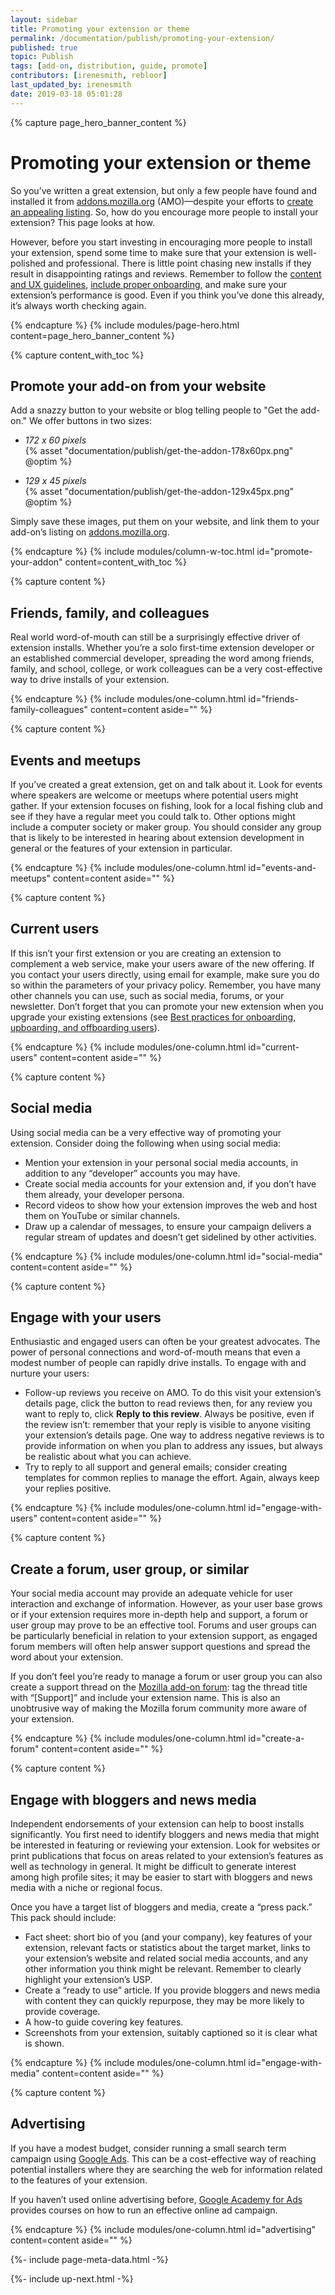 ```yaml
---
layout: sidebar
title: Promoting your extension or theme
permalink: /documentation/publish/promoting-your-extension/
published: true
topic: Publish
tags: [add-on, distribution, guide, promote]
contributors: [irenesmith, rebloor]
last_updated_by: irenesmith
date: 2019-03-18 05:01:28
---
```


<!-- Page Hero Banner -->

{% capture page_hero_banner_content %}

# Promoting your extension or theme

So you’ve written a great extension, but only a few people have found and installed it from [addons.mozilla.org](https://addons.mozilla.org) (AMO)—despite your efforts to [create an appealing listing](/documentation/develop/create-an-appealing-listing/). So, how do you encourage more people to install your extension? This page looks at how.

However, before you start investing in encouraging more people to install your extension, spend some time to make sure that your extension is well-polished and professional. There is little point chasing new installs if they result in disappointing ratings and reviews. Remember to follow the [content and UX guidelines](/documentation/develop/user-experience-best-practices/), [include proper onboarding](/documentation/develop/onboard-upboard-offboard-users/), and make sure your extension’s performance is good. Even if you think you’ve done this already, it’s always worth checking again.

{% endcapture %}
{% include modules/page-hero.html
	content=page_hero_banner_content
%}

<!-- END: Page Hero Banner -->

<!-- Content with Table of Contents Module -->

{% capture content_with_toc %}

## Promote your add-on from your website

Add a snazzy button to your website or blog telling people to "Get the add-on." We offer buttons in two sizes:

- *172 x 60 pixels*  
{% asset "documentation/publish/get-the-addon-178x60px.png" @optim %}

- *129 x 45 pixels*  
{% asset "documentation/publish/get-the-addon-129x45px.png" @optim %}

Simply save these images, put them on your website, and link them to your add-on’s listing on [addons.mozilla.org](https://addons.mozilla.org).

{% endcapture %}
{% include modules/column-w-toc.html
  id="promote-your-addon"
  content=content_with_toc
%}

<!-- END: Content with Table of Contents -->

<!-- Single Column Body Module -->

{% capture content %}

## Friends, family, and colleagues

Real world word-of-mouth can still be a surprisingly effective driver of extension installs. Whether you’re a solo first-time extension developer or an established commercial developer, spreading the word among friends, family, and school, college, or work colleagues can be a very cost-effective way to drive installs of your extension.

{% endcapture %}
{% include modules/one-column.html
  id="friends-family-colleagues"
  content=content
  aside=""
%}

<!-- END: Single Column Body Module -->

<!-- Single Column Body Module -->

{% capture content %}

## Events and meetups

If you’ve created a great extension, get on and talk about it. Look for events where speakers are welcome or meetups where potential users might gather. If your extension focuses on fishing, look for a local fishing club and see if they have a regular meet you could talk to. Other options might include a computer society or maker group. You should consider any group that is likely to be interested in hearing about extension development in general or the features of your extension in particular.

{% endcapture %}
{% include modules/one-column.html
  id="events-and-meetups"
  content=content
  aside=""
%}

<!-- END: Single Column Body Module -->

<!-- Single Column Body Module -->

{% capture content %}

## Current users

If this isn’t your first extension or you are creating an extension to complement a web service, make your users aware of the new offering. If you contact your users directly, using email for example, make sure you do so within the parameters of your privacy policy. Remember, you have many other channels you can use, such as social media, forums, or your newsletter. Don’t forget that you can promote your new extension when you upgrade your existing extensions (see [Best practices for onboarding, upboarding, and offboarding users](/documentation/develop/onboard-upboard-offboard-users/)).

{% endcapture %}
{% include modules/one-column.html
  id="current-users"
  content=content
  aside=""
%}

<!-- END: Single Column Body Module -->

<!-- Single Column Body Module -->

{% capture content %}

## Social media

Using social media can be a very effective way of promoting your extension. Consider doing the following when using social media:

- Mention your extension in your personal social media accounts, in addition to any “developer” accounts you may have.
- Create social media accounts for your extension and, if you don’t have them already, your developer persona.
- Record videos to show how your extension improves the web and host them on YouTube or similar channels.
- Draw up a calendar of messages, to ensure your campaign delivers a regular stream of updates and doesn’t get sidelined by other activities.

{% endcapture %}
{% include modules/one-column.html
  id="social-media"
  content=content
  aside=""
%}

<!-- END: Single Column Body Module -->

<!-- Single Column Body Module -->

{% capture content %}

## Engage with your users

Enthusiastic and engaged users can often be your greatest advocates. The power of personal connections and word-of-mouth means that even a modest number of people can rapidly drive installs. To engage with and nurture your users:

- Follow-up reviews you receive on AMO. To do this visit your extension’s details page, click the button to read reviews then, for any review you want to reply to, click **Reply to this review**. Always be positive, even if the review isn’t: remember that your reply is visible to anyone visiting your extension’s details page. One way to address negative reviews is to provide information on when you plan to address any issues, but always be realistic about what you can achieve.
- Try to reply to all support and general emails; consider creating templates for common replies to manage the effort. Again, always keep your replies positive.

{% endcapture %}
{% include modules/one-column.html
  id="engage-with-users"
  content=content
  aside=""
%}

<!-- END: Single Column Body Module -->

<!-- Single Column Body Module -->

{% capture content %}

## Create a forum, user group, or similar

Your social media account may provide an adequate vehicle for user interaction and exchange of information. However, as your user base grows or if your extension requires more in-depth help and support, a forum or user group may prove to be an effective tool. Forums and user groups can be particularly beneficial in relation to your extension support, as engaged forum members will often help answer support questions and spread the word about your extension.

If you don’t feel you’re ready to manage a forum or user group you can also create a support thread on the [Mozilla add-on forum](https://discourse.mozilla.org/c/add-ons/add-on-support): tag the thread title with “[Support]” and include your extension name. This is also an unobtrusive way of making the Mozilla forum community more aware of your extension.

{% endcapture %}
{% include modules/one-column.html
  id="create-a-forum"
  content=content
  aside=""
%}

<!-- END: Single Column Body Module -->

<!-- Single Column Body Module -->

{% capture content %}

## Engage with bloggers and news media

Independent endorsements of your extension can help to boost installs significantly. You first need to identify bloggers and news media that might be interested in featuring or reviewing your extension. Look for websites or print publications that focus on areas related to your extension’s features as well as technology in general. It might be difficult to generate interest among high profile sites; it may be easier to start with bloggers and news media with a niche or regional focus.

Once you have a target list of bloggers and media, create a “press pack.” This pack should include:

- Fact sheet: short bio of you (and your company), key features of your extension, relevant facts or statistics about the target market, links to your extension’s website and related social media accounts, and any other information you think might be relevant. Remember to clearly highlight your extension’s USP.
- Create a “ready to use” article. If you provide bloggers and news media with content they can quickly repurpose, they may be more likely to provide coverage.
- A how-to guide covering key features.
- Screenshots from your extension, suitably captioned so it is clear what is shown.

{% endcapture %}
{% include modules/one-column.html
  id="engage-with-media"
  content=content
  aside=""
%}

<!-- END: Single Column Body Module -->

<!-- Single Column Body Module -->

{% capture content %}

## Advertising

If you have a modest budget, consider running a small search term campaign using [Google Ads](https://ads.google.com/home/). This can be a cost-effective way of reaching potential installers where they are searching the web for information related to the features of your extension.

If you haven’t used online advertising before, [Google Academy for Ads](https://landing.google.com/academyforads/) provides courses on how to run an effective online ad campaign.

{% endcapture %}
{% include modules/one-column.html
  id="advertising"
  content=content
  aside=""
%}

<!-- END: Single Column Body Module -->

<!-- Meta Data -->

{%- include page-meta-data.html -%}

<!-- END: Meta Data -->

<!-- Up Next -->

{%- include up-next.html -%}

<!-- END: Up Next -->
